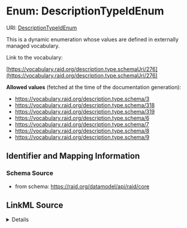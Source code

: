 # Enum: DescriptionTypeIdEnum 



URI: [DescriptionTypeIdEnum](../enums/DescriptionTypeIdEnum.md)


This is a dynamic enumeration whose values are defined in externally managed vocabulary. 

Link to the vocabulary:

[https://vocabulary.raid.org/description.type.schemaUri/276](https://vocabulary.raid.org/description.type.schemaUri/276)


**Allowed values** (fetched at the time of the documentation generation):

* https://vocabulary.raid.org/description.type.schema/3
* https://vocabulary.raid.org/description.type.schema/318
* https://vocabulary.raid.org/description.type.schema/319
* https://vocabulary.raid.org/description.type.schema/6
* https://vocabulary.raid.org/description.type.schema/7
* https://vocabulary.raid.org/description.type.schema/8
* https://vocabulary.raid.org/description.type.schema/9











## Identifier and Mapping Information







### Schema Source


* from schema: https://raid.org/datamodel/api/raid/core







## LinkML Source

<details>
```yaml
name: DescriptionTypeIdEnum
from_schema: https://raid.org/datamodel/api/raid/core
rank: 1000
reachable_from:
  source_ontology: https://vocabs.ardc.edu.au/repository/api/sparql/raid_research-activity-identifier-raid-controlled-lists_raid-cl-v1-1
  source_nodes:
  - https://vocabulary.raid.org/description.type.schemaUri/276
  relationship_types:
  - skos:narrower
  is_direct: true
  include_self: false
  traverse_up: false

```
</details>